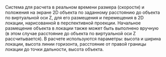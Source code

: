 Система для расчета в реальном времени размера (скорости) и положения на экране 2D объекта по заданному расстоянию до объекта по виртуальной оси Z, для его размещения и перемещения в 2D локации, нарисованной в перспективной проекции. Начальное размещение объекта в локации также может быть выполнено вручную (в этом случае расстояние до объекта по виртуальной оси Z рассчитывается). В расчете используются параметры: высота и ширина локации, высота линии горизонта, расстояние от правой границы локации до точки дальности, высота объекта. 